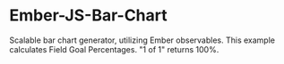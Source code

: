 Ember-JS-Bar-Chart
==================

Scalable bar chart generator, utilizing Ember observables.  This example calculates Field Goal Percentages. "1 of 1" returns 100%.
